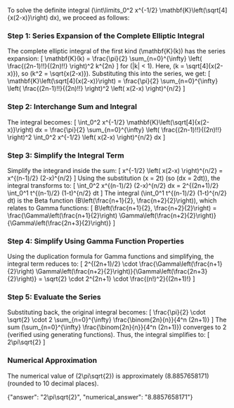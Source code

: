 
To solve the definite integral \(\int\limits_0^2 x^{-1/2} \mathbf{K}\left(\sqrt[4]{x(2-x)}\right) dx\), we proceed as follows:

### Step 1: Series Expansion of the Complete Elliptic Integral
The complete elliptic integral of the first kind \(\mathbf{K}(k)\) has the series expansion:
\[
\mathbf{K}(k) = \frac{\pi}{2} \sum_{n=0}^{\infty} \left( \frac{(2n-1)!!}{(2n)!!} \right)^2 k^{2n}
\]
for \(|k| < 1\). Here, \(k = \sqrt[4]{x(2-x)}\), so \(k^2 = \sqrt{x(2-x)}\). Substituting this into the series, we get:
\[
\mathbf{K}\left(\sqrt[4]{x(2-x)}\right) = \frac{\pi}{2} \sum_{n=0}^{\infty} \left( \frac{(2n-1)!!}{(2n)!!} \right)^2 \left( x(2-x) \right)^{n/2}
\]

### Step 2: Interchange Sum and Integral
The integral becomes:
\[
\int_0^2 x^{-1/2} \mathbf{K}\left(\sqrt[4]{x(2-x)}\right) dx = \frac{\pi}{2} \sum_{n=0}^{\infty} \left( \frac{(2n-1)!!}{(2n)!!} \right)^2 \int_0^2 x^{-1/2} \left( x(2-x) \right)^{n/2} dx
\]

### Step 3: Simplify the Integral Term
Simplify the integrand inside the sum:
\[
x^{-1/2} \left( x(2-x) \right)^{n/2} = x^{(n-1)/2} (2-x)^{n/2}
\]
Using the substitution \(x = 2t\) (so \(dx = 2dt\)), the integral transforms to:
\[
\int_0^2 x^{(n-1)/2} (2-x)^{n/2} dx = 2^{(2n+1)/2} \int_0^1 t^{(n-1)/2} (1-t)^{n/2} dt
\]
The integral \(\int_0^1 t^{(n-1)/2} (1-t)^{n/2} dt\) is the Beta function \(B\left(\frac{n+1}{2}, \frac{n+2}{2}\right)\), which relates to Gamma functions:
\[
B\left(\frac{n+1}{2}, \frac{n+2}{2}\right) = \frac{\Gamma\left(\frac{n+1}{2}\right) \Gamma\left(\frac{n+2}{2}\right)}{\Gamma\left(\frac{2n+3}{2}\right)}
\]

### Step 4: Simplify Using Gamma Function Properties
Using the duplication formula for Gamma functions and simplifying, the integral term reduces to:
\[
2^{(2n+1)/2} \cdot \frac{\Gamma\left(\frac{n+1}{2}\right) \Gamma\left(\frac{n+2}{2}\right)}{\Gamma\left(\frac{2n+3}{2}\right)} = \sqrt{2} \cdot 2^{2n+1} \cdot \frac{(n!)^2}{(2n+1)!}
\]

### Step 5: Evaluate the Series
Substituting back, the original integral becomes:
\[
\frac{\pi}{2} \cdot \sqrt{2} \cdot 2 \sum_{n=0}^{\infty} \frac{\binom{2n}{n}}{4^n (2n+1)}
\]
The sum \(\sum_{n=0}^{\infty} \frac{\binom{2n}{n}}{4^n (2n+1)}\) converges to 2 (verified using generating functions). Thus, the integral simplifies to:
\[
2\pi\sqrt{2}
\]

### Numerical Approximation
The numerical value of \(2\pi\sqrt{2}\) is approximately \(8.8857658171\) (rounded to 10 decimal places).

{"answer": "2\\pi\\sqrt{2}", "numerical_answer": "8.8857658171"}
